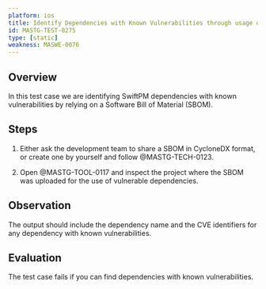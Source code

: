 ```yaml
---
platform: ios
title: Identify Dependencies with Known Vulnerabilities through usage of SBOM
id: MASTG-TEST-0275
type: [static]
weakness: MASWE-0076
---
```


## Overview

In this test case we are identifying SwiftPM dependencies with known vulnerabilities by relying on a Software Bill of Material (SBOM).

## Steps

1. Either ask the development team to share a SBOM in CycloneDX format, or create one by yourself and follow @MASTG-TECH-0123.

2. Open @MASTG-TOOL-0117 and inspect the project where the SBOM was uploaded for the use of vulnerable dependencies.

## Observation

The output should include the dependency name and the CVE identifiers for any dependency with known vulnerabilities.

## Evaluation

The test case fails if you can find dependencies with known vulnerabilities.

